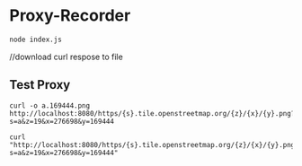 # Proxy-Recorder

```sh
node index.js
```

//download curl respose to file

## Test Proxy

```curl
curl -o a.169444.png http://localhost:8080/https/{s}.tile.openstreetmap.org/{z}/{x}/{y}.png?s=a&z=19&x=276698&y=169444
```

```curl
curl "http://localhost:8080/https/{s}.tile.openstreetmap.org/{z}/{x}/{y}.png?s=a&z=19&x=276698&y=169444"
```
